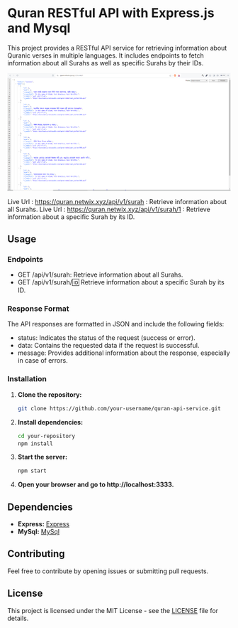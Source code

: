 # Quran RESTful API with Express.js and Mysql 

This project provides a RESTful API service for retrieving information about Quranic verses in multiple languages. It includes endpoints to fetch information about all Surahs as well as specific Surahs by their IDs.

![Alt Text](screenshot.png)



Live Url : https://quran.netwix.xyz/api/v1/surah :  Retrieve information about all Surahs.
Live Url : https://quran.netwix.xyz/api/v1/surah/1 :  Retrieve information about a specific Surah by its ID.


## Usage

### Endpoints

- GET /api/v1/surah: Retrieve information about all Surahs.
- GET /api/v1/surah/:id: Retrieve information about a specific Surah by its ID.

### Response Format
The API responses are formatted in JSON and include the following fields:

- status: Indicates the status of the request (success or error).
- data: Contains the requested data if the request is successful.
- message: Provides additional information about the response, especially in case of errors.

### Installation

1. **Clone the repository:**

   ```bash
   git clone https://github.com/your-username/quran-api-service.git

2. **Install dependencies:**

   ```bash
   cd your-repository
   npm install

3. **Start the server:**

   ```bash
   npm start
   
3. **Open your browser and go to http://localhost:3333.**

## Dependencies

- **Express:** [Express](https://www.npmjs.com/package/express)
- **MySql:** [MySql](https://www.npmjs.com/package/mysql)

## Contributing

Feel free to contribute by opening issues or submitting pull requests.

## License

This project is licensed under the MIT License - see the [LICENSE](LICENSE) file for details.


   
